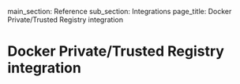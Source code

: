 main_section: Reference
sub_section: Integrations
page_title: Docker Private/Trusted Registry integration

# Docker Private/Trusted Registry integration
